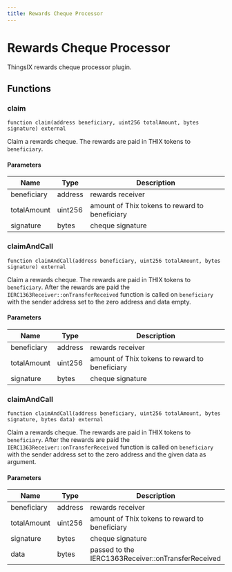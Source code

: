 ```yaml
---
title: Rewards Cheque Processor
---
```

# Rewards Cheque Processor
 ThingsIX rewards cheque processor plugin.

## Functions

### claim

```solidity
function claim(address beneficiary, uint256 totalAmount, bytes signature) external
```

Claim a rewards cheque. The rewards are paid in THIX tokens to
`beneficiary`.

#### Parameters

| Name | Type | Description |
| ---- | ---- | ----------- |
| beneficiary | address | rewards receiver |
| totalAmount | uint256 | amount of Thix tokens to reward to beneficiary |
| signature | bytes | cheque signature |

### claimAndCall

```solidity
function claimAndCall(address beneficiary, uint256 totalAmount, bytes signature) external
```

Claim a rewards cheque. The rewards are paid in THIX tokens to
`beneficiary`. After the rewards are paid the `IERC1363Receiver::onTransferReceived`
function is called on `beneficiary` with the sender address set to the
zero address and data empty.

#### Parameters

| Name | Type | Description |
| ---- | ---- | ----------- |
| beneficiary | address | rewards receiver |
| totalAmount | uint256 | amount of Thix tokens to reward to beneficiary |
| signature | bytes | cheque signature |

### claimAndCall

```solidity
function claimAndCall(address beneficiary, uint256 totalAmount, bytes signature, bytes data) external
```

Claim a rewards cheque. The rewards are paid in THIX tokens to
`beneficiary`. After the rewards are paid the `IERC1363Receiver::onTransferReceived`
function is called on `beneficiary` with the sender address set to the
zero address and the given data as argument.

#### Parameters

| Name | Type | Description |
| ---- | ---- | ----------- |
| beneficiary | address | rewards receiver |
| totalAmount | uint256 | amount of Thix tokens to reward to beneficiary |
| signature | bytes | cheque signature |
| data | bytes | passed to the IERC1363Receiver::onTransferReceived |

